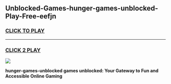 
## Unblocked-Games-hunger-games-unblocked-Play-Free-eefjn
<h3>
<a href="https://premium76.site?title=hunger-games-unblocked&ref=15A">CLICK TO PLAY</a></h3>
<hr>

<h3>
<a href="https://premium76.site?title=hunger-games-unblocked&ref=15A">CLICK 2 PLAY</a>
  
</h3>

<a href="https://premium76.site?title=hunger-games-unblocked&ref=15A"><img src="https://clearcache.store/games.png"></a>


**hunger-games-unblocked games unblocked: Your Gateway to Fun and Accessible Online Gaming**
